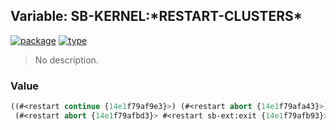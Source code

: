 ## Variable: SB-KERNEL:\*RESTART-CLUSTERS\*
[![package](https://img.shields.io/badge/Package-SB--KERNEL-5f9ea0.svg?style=social&colorA=999999)](../) [![type](https://img.shields.io/badge/Type-Variable-5f9ea0.svg?style=social&colorA=999999)](../#variable) 

> No description.

### Value
```cl
((#<restart continue {14e1f79af9e3}>) (#<restart abort {14e1f79afa43}>)
 (#<restart abort {14e1f79afbd3}> #<restart sb-ext:exit {14e1f79afb93}>))
```
